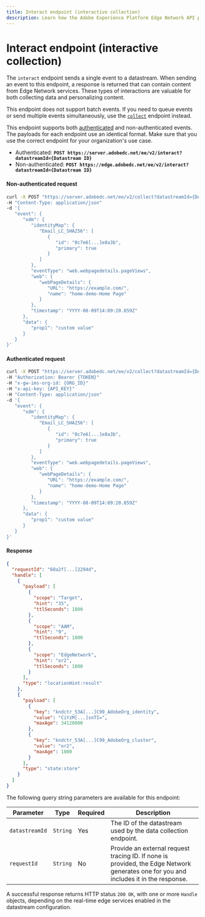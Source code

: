 ```yaml
---
title: Interact endpoint (interactive collection)
description: Learn how the Adobe Experience Platform Edge Network API performs interactive data collection.
---
```


# Interact endpoint (interactive collection)

The `interact` endpoint sends a single event to a datastream. When sending an event to this endpoint, a response is returned that can contain content from Edge Network services. These types of interactions are valuable for both collecting data and personalizing content.

This endpoint does not support batch events. If you need to queue events or send multiple events simultaneously, use the [`collect`](../collect/index.md) endpoint instead.

This endpoint supports both [authenticated](../../getting-started/authentication.md) and non-authenticated events. The payloads for each endpoint use an identical format. Make sure that you use the correct endpoint for your organization's use case.

* Authenticated: **`POST https://server.adobedc.net/ee/v2/interact?datastreamId={Datastream ID}`**
* Non-authenticated: **`POST https://edge.adobedc.net/ee/v2/interact?datastreamId={Datastream ID}`**

<CodeBlock slots="heading, code" repeat="3" languages="CURL,CURL,JSON"/>

#### Non-authenticated request

```sh
curl -X POST "https://server.adobedc.net/ee/v2/collect?datastreamId={DATASTREAM_ID}"
-H "Content-Type: application/json" 
-d '{
   "event": {
      "xdm": {
         "identityMap": {
            "Email_LC_SHA256": [
               {
                  "id": "0c7e6[...]e8a3b",
                  "primary": true
               }
            ]
         },
         "eventType": "web.webpagedetails.pageViews",
         "web": {
            "webPageDetails": {
               "URL": "https://example.com/",
               "name": "home-demo-Home Page"
            }
         },
         "timestamp": "YYYY-08-09T14:09:20.859Z"
      },
      "data": {
         "prop1": "custom value"
      }
   }
}'
```

#### Authenticated request

```sh
curl -X POST "https://server.adobedc.net/ee/v2/collect?datastreamId={DATASTREAM_ID}" 
-H "Authorization: Bearer {TOKEN}" 
-H "x-gw-ims-org-id: {ORG_ID}" 
-H "x-api-key: {API_KEY}" 
-H "Content-Type: application/json" 
-d '{
   "event": {
      "xdm": {
         "identityMap": {
            "Email_LC_SHA256": [
               {
                  "id": "0c7e6[...]e8a3b",
                  "primary": true
               }
            ]
         },
         "eventType": "web.webpagedetails.pageViews",
         "web": {
            "webPageDetails": {
               "URL": "https://example.com/",
               "name": "home-demo-Home Page"
            }
         },
         "timestamp": "YYYY-08-09T14:09:20.859Z"
      },
      "data": {
         "prop1": "custom value"
      }
   }
}'
```

#### Response

```json
{
  "requestId": "60a2f[...]2294d",
  "handle": [
    {
      "payload": [
        {
          "scope": "Target",
          "hint": "35",
          "ttlSeconds": 1800
        },
        {
          "scope": "AAM",
          "hint": "9",
          "ttlSeconds": 1800
        },
        {
          "scope": "EdgeNetwork",
          "hint": "or2",
          "ttlSeconds": 1800
        }
      ],
      "type": "locationHint:result"
    },
    {
      "payload": [
        {
          "key": "kndctr_53A[...]C99_AdobeOrg_identity",
          "value": "CiYzM[...]snTI=",
          "maxAge": 34128000
        },
        {
          "key": "kndctr_53A[...]C99_AdobeOrg_cluster",
          "value": "or2",
          "maxAge": 1800
        }
      ],
      "type": "state:store"
    }
  ]
}
```

The following query string parameters are available for this endpoint:

| Parameter | Type | Required | Description |
| --- | --- | --- | --- |
| `datastreamId` | `String` | Yes | The ID of the datastream used by the data collection endpoint. |
| `requestId` | `String` | No | Provide an external request tracing ID. If none is provided, the Edge Network generates one for you and includes it in the response. |

A successful response returns HTTP status `200 OK`, with one or more `Handle` objects, depending on the real-time edge services enabled in the datastream configuration.
